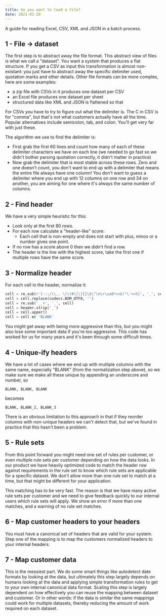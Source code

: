 ```yaml
---
title: So you want to load a file?
date: 2021-01-20 
---
```


A guide for reading Excel, CSV, XML and JSON in a batch process.


## 1 - File -> dataset

The first step is to abstract away the file format. This abstract view of files is what we call a "dataset". You want a system that produces a flat structure. If you get a CSV as input this transformation is almost non-existant: you just have to abstract away the specific delimiter used, quotation marks and other details. Other file formats can be more complex, here are some examples:

- a zip file with CSVs in it produces one dataset per CSV
- an Excel file produces one dataset per sheet
- structured data like XML and JSON is flattened so that 

For CSVs you have to try to figure out what the delimiter is. The C in CSV is for "comma", but that's not what customers actually have all the time. Popular alternatives include semicolon, tab, and colon. You'll get very far with just these.

The algorithm we use to find the delimiter is:

- First grab the first 60 lines and count how many of each of these delimiter characters we have on each line (we needed to go fast so we didn't bother parsing quotation correctly, it didn't matter in practice)
- Now grab the delimiter that is most stable across these rows. Zero and one doesn't count, you don't want to end up with a delimiter that means the entire file always have one column! You don't want to guess a delimiter where you end up with 12 columns on one row and 34 on another, you are aiming for one where it's always the same number of columns.

## 2 - Find header

We have a very simple heuristic for this: 

- Look only at the first 80 rows.
- For each row calculate a "header-like" score:
    - Each cell that is non-empty and does not start with plus, minos or a number gives one point.
- If no row has a score above 0 then we didn't find a row.
- The header is the line with the highest score, take the first one if multiple rows have the same score.

## 3 - Normalize header

For each cell in the header, normalize it:

```python
cell = re.sub(r'[-:;/\\,. \(\)#\[\]{}\$\^\n\r\xa0*><&!"\'+=%]', '_', cell)
cell = cell.replace(codecs.BOM_UTF8, '')
cell = re.sub('__+', '_', cell)
cell = header.strip('_')
cell = cell.upper()
cell = cell or 'BLANK'
```

You might get away with being more aggressive than this, but you might also lose some important data if you're too aggressive. This code has worked for us for many years and it's been through some difficult times.

## 4 - Unique-ify headers

We have a lot of cases where we end up with multiple columns with the same name, especially "BLANK" (from the normalization step above), so we make sure we make all these unique by appending an underscore and number, so 

    BLANK, BLANK, BLANK

becomes

    BLANK, BLANK_2, BLANK_3

There is an obvious limitation to this approach in that if they reorder columns with non-unique headers we can't detect that, but we've found in practice that this hasn't been a problem.

## 5 - Rule sets

From this point forward you might need one set of rules per customer, or even multiple rule sets per customer depending on how the data looks. In our product we have heavily optimized code to match the header row against requirements in the rule set to know which rule sets are applicable for a specific dataset. We don't allow more than one rule set to match at a time, but that might be different for your application. 

This matching has to be very fast. The reason is that we have many active rule sets per customer and we need to give feedback quickly to our internal users which rule sets will apply. We show an error if more than one matches, and a warning of no rule set matches.

## 6 - Map customer headers to your headers

You must have a canonical set of headers that are valid for your system. Step one of the mapping is to map the customers normalized headers to your internal headers.

## 7 - Map customer data

This is the messiest part. We do some smart things like autodetect date formats by looking at the data, but ultimately this step largely depends on humans looking at the data and applying simple transformation rules to get to your own internal canonical data format. Scaling this step is largely dependent on how effectively you can reuse the mapping between dataset and customer. Or in other words: if the data is similar the same mappings could work for multiple datasets, thereby reducing the amount of work required on each dataset.
